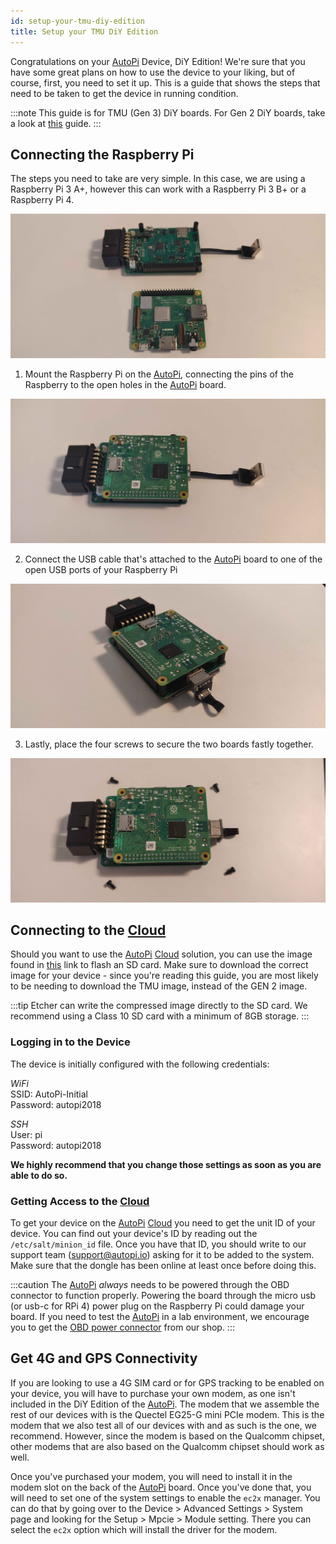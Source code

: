 ```yaml
---
id: setup-your-tmu-diy-edition
title: Setup your TMU DiY Edition
---
```


Congratulations on your [AutoPi](https://www.autopi.io) Device, DiY Edition! We're sure that you have some great plans on how to use
the device to your liking, but of course, first, you need to set it up. This is a guide that shows the
steps that need to be taken to get the device in running condition.

:::note
This guide is for TMU (Gen 3) DiY boards. For Gen 2 DiY boards, take a look at
[this](/hardware/legacy_devices/autopi_dongle/setup_your_gen_2_diy_edition.md) guide.
:::

## Connecting the Raspberry Pi
The steps you need to take are very simple. In this case, we are using a Raspberry Pi 3 A+,
however this can work with a Raspberry Pi 3 B+ or a Raspberry Pi 4.

![autopi_board_and_raspberry](/img/hardware/legacy_devices/autopi_dongle_gen3/setup_your_tmu_diy_edition/autopi_board_and_raspberry.jpg)

1. Mount the Raspberry Pi on the [AutoPi](https://www.autopi.io), connecting the pins of the Raspberry to the open holes in the
[AutoPi](https://www.autopi.io) board.

![autopi_board_and_raspberry_connected](/img/hardware/legacy_devices/autopi_dongle_gen3/setup_your_tmu_diy_edition/autopi_board_and_raspberry_connected.jpg)

2. Connect the USB cable that's attached to the [AutoPi](https://www.autopi.io) board to one of the open USB ports of your Raspberry Pi

![board_cable_connected_to_raspberry](/img/hardware/legacy_devices/autopi_dongle_gen3/setup_your_tmu_diy_edition/board_cable_connected_to_raspberry.jpg)

3. Lastly, place the four screws to secure the two boards fastly together.

![screw_board](/img/hardware/legacy_devices/autopi_dongle_gen3/setup_your_tmu_diy_edition/screw_board.jpg)

## Connecting to the [Cloud](https://www.autopi.io/software-platform/cloud-management)
Should you want to use the [AutoPi](https://www.autopi.io) [Cloud](https://www.autopi.io/software-platform/cloud-management) solution, you can use the image found in [this](https://github.com/autopi-io/autopi-core/releases) link to flash an SD card. Make sure to download the correct image for
your device - since you're reading this guide, you are most likely to be needing to download the
TMU image, instead of the GEN 2 image.

:::tip
Etcher can write the compressed image directly to the SD card. We recommend using a Class 10 SD card
with a minimum of 8GB storage.
:::

### Logging in to the Device
The device is initially configured with the following credentials:

*WiFi*  
SSID: AutoPi-Initial  
Password: autopi2018


*SSH*  
User: pi  
Password: autopi2018

**We highly recommend that you change those settings as soon as you are able to do so.**

### Getting Access to the [Cloud](https://www.autopi.io/software-platform/cloud-management)
To get your device on the [AutoPi](https://www.autopi.io) [Cloud](https://www.autopi.io/software-platform/cloud-management) you need to get the unit ID of your device. You can find out
your device's ID by reading out the `/etc/salt/minion_id` file. Once you have that ID, you should write to
our support team (support@autopi.io) asking for it to be added to the system. Make sure that the dongle has
been online at least once before doing this.

:::caution
The [AutoPi](https://www.autopi.io) *always* needs to be powered through the OBD connector to function properly.
Powering the board through the micro usb (or usb-c for RPi 4) power plug on the Raspberry Pi could damage your
board. If you need to test the [AutoPi](https://www.autopi.io) in a lab environment, we encourage you to get the
[OBD power connector](https://shop.autopi.io/en/products/obd-ii-power-cable-10/) from our shop.
:::

## Get 4G and GPS Connectivity
If you are looking to use a 4G SIM card or for GPS tracking to be enabled on your device, you will
have to purchase your own modem, as one isn't included in the DiY Edition of the [AutoPi](https://www.autopi.io). The modem
that we assemble the rest of our devices with is the Quectel EG25-G mini PCIe modem. This is the
modem that we also test all of our devices with and as such is the one, we recommend. However, since
the modem is based on the Qualcomm chipset, other modems that are also based on the Qualcomm chipset
should work as well.

Once you've purchased your modem, you will need to install it in the modem slot on the back of the
[AutoPi](https://www.autopi.io) board. Once you've done that, you will need to set one of the system settings to enable the
`ec2x` manager. You can do that by going over to the Device > Advanced Settings > System page and looking
for the Setup > Mpcie > Module setting. There you can select the `ec2x` option which will install
the driver for the modem.

